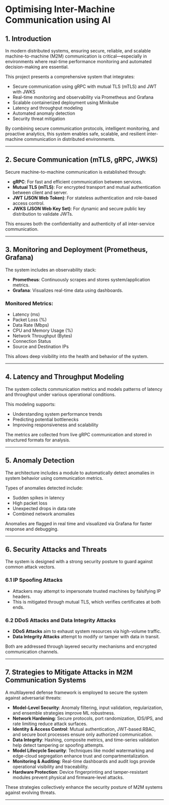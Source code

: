 # Optimising Inter-Machine Communication using AI

## 1. Introduction

In modern distributed systems, ensuring secure, reliable, and scalable machine-to-machine (M2M) communication is critical—especially in environments where real-time performance monitoring and automated decision-making are essential.

This project presents a comprehensive system that integrates:

- Secure communication using gRPC with mutual TLS (mTLS) and JWT with JWKS
- Real-time monitoring and observability via Prometheus and Grafana
- Scalable containerized deployment using Minikube
- Latency and throughput modeling
- Automated anomaly detection
- Security threat mitigation

By combining secure communication protocols, intelligent monitoring, and proactive analytics, this system enables safe, scalable, and resilient inter-machine communication in distributed environments.

---

## 2. Secure Communication (mTLS, gRPC, JWKS)

Secure machine-to-machine communication is established through:

- **gRPC**: For fast and efficient communication between services.
- **Mutual TLS (mTLS)**: For encrypted transport and mutual authentication between client and server.
- **JWT (JSON Web Token)**: For stateless authentication and role-based access control.
- **JWKS (JSON Web Key Set)**: For dynamic and secure public key distribution to validate JWTs.

This ensures both the confidentiality and authenticity of all inter-service communication.

---

## 3. Monitoring and Deployment (Prometheus, Grafana)

The system includes an observability stack:

- **Prometheus**: Continuously scrapes and stores system/application metrics.
- **Grafana**: Visualizes real-time data using dashboards.

### Monitored Metrics:

- Latency (ms)
- Packet Loss (%)
- Data Rate (Mbps)
- CPU and Memory Usage (%)
- Network Throughput (Bytes)
- Connection Status
- Source and Destination IPs

This allows deep visibility into the health and behavior of the system.

---

## 4. Latency and Throughput Modeling

The system collects communication metrics and models patterns of latency and throughput under various operational conditions.

This modeling supports:

- Understanding system performance trends
- Predicting potential bottlenecks
- Improving responsiveness and scalability

The metrics are collected from live gRPC communication and stored in structured formats for analysis.

---

## 5. Anomaly Detection

The architecture includes a module to automatically detect anomalies in system behavior using communication metrics.

Types of anomalies detected include:

- Sudden spikes in latency
- High packet loss
- Unexpected drops in data rate
- Combined network anomalies

Anomalies are flagged in real time and visualized via Grafana for faster response and debugging.

---

## 6. Security Attacks and Threats

The system is designed with a strong security posture to guard against common attack vectors.

### 6.1 IP Spoofing Attacks

- Attackers may attempt to impersonate trusted machines by falsifying IP headers.
- This is mitigated through mutual TLS, which verifies certificates at both ends.

### 6.2 DDoS Attacks and Data Integrity Attacks

- **DDoS Attacks** aim to exhaust system resources via high-volume traffic.
- **Data Integrity Attacks** attempt to modify or tamper with data in transit.

Both are addressed through layered security mechanisms and encrypted communication channels.

---

## 7. Strategies to Mitigate Attacks in M2M Communication Systems

A multilayered defense framework is employed to secure the system against adversarial threats:

- **Model-Level Security**: Anomaly filtering, input validation, regularization, and ensemble strategies improve ML robustness.
- **Network Hardening**: Secure protocols, port randomization, IDS/IPS, and rate limiting reduce attack surfaces.
- **Identity & Access Control**: Mutual authentication, JWT-based RBAC, and secure boot processes ensure only authorized communication.
- **Data Integrity**: Hashing, composite metrics, and time-series validation help detect tampering or spoofing attempts.
- **Model Lifecycle Security**: Techniques like model watermarking and edge-cloud segregation enhance trust and compartmentalization.
- **Monitoring & Auditing**: Real-time dashboards and audit logs provide operational visibility and traceability.
- **Hardware Protection**: Device fingerprinting and tamper-resistant modules prevent physical and firmware-level attacks.

These strategies collectively enhance the security posture of M2M systems against evolving threats.

---
